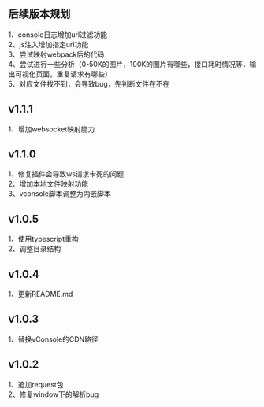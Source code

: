 ## 后续版本规划
1、console日志增加url过滤功能  
2、js注入增加指定url功能  
3、尝试映射webpack后的代码  
4、尝试进行一些分析（0-50K的图片，100K的图片有哪些，接口耗时情况等，输出可视化页面，重复请求有哪些）  
5、对应文件找不到，会导致bug，先判断文件在不在

## v1.1.1
1、增加websocket映射能力

## v1.1.0
1、修复插件会导致ws请求卡死的问题   
2、增加本地文件映射功能   
3、vconsole脚本调整为内嵌脚本

## v1.0.5
1、使用typescript重构  
2、调整目录结构

## v1.0.4
1、更新README.md

## v1.0.3
1、替换vConsole的CDN路径

## v1.0.2
1、追加request包  
2、修复window下的解析bug
